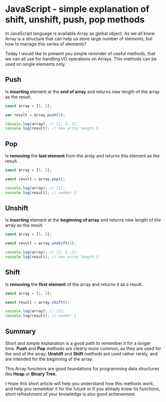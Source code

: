 # JavaScript - simple explanation of shift, unshift, push, pop methods

In JavaScript language is available Array as global object. As we all know Array is a structure that can help us store large number of elements, but how to manage this series of elements? 

Today I would like to present you simple reminder of useful methods, that we can all use for handling I/O operations on Arrays. This methods can be used on single elements only.

## Push

Is **inserting** element at the **end of array** and returns new length of the array as the result.

```jsx
const array = [1, 2];

var result = array.push(3);

console.log(array); // [1, 2, 3];
console.log(result); // new array length 3
```

## Pop

Is **removing** the **last element** from the array and returns this element as the result.

```jsx
const array = [1, 2];

const result = array.pop();

console.log(array); // [1];
console.log(result); // number 2
```

## Unshift

Is **inserting** element at the **beginning of array** and returns new length of the array as the result.

```jsx
const array = [1, 2];

const result = array.unshift(3);

console.log(array); // [3, 1 ,2];
console.log(result); // new array length 3
```

## Shift

Is **removing** the **first element** of the array and returns it as a result.

```jsx
const array = [1, 2];

const result = array.shift();

console.log(array); // [2];
console.log(result); // number 1
```

## Summary

Short and simple explanation is a good path to remember it for a longer time. **Push** and **Pop** methods are clearly more common, as they are used for the end of the array. **Unshift** and **Shift** methods are used rather rarely, and are intended for the beginning of the array. 

This Array functions are good foundations for programming data structures like **Heap** or **Binary Tree.**

I Hope this short article will help you understand how this methods work, and help you remember it for the future or if you already knew tis functions, short refreshment of your knowledge is also good achievement.
